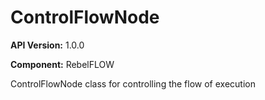# ControlFlowNode

**API Version:** 1.0.0

**Component:** RebelFLOW

ControlFlowNode class for controlling the flow of execution

